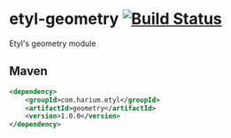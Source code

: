 # etyl-geometry [![Build Status](https://travis-ci.org/Harium/etyl-geometry.svg?branch=master)](https://travis-ci.org/Harium/etyl-geometry)
Etyl's geometry module

## Maven
```xml
<dependency>
    <groupId>com.harium.etyl</groupId>
    <artifactId>geometry</artifactId>
    <version>1.0.0</version>
</dependency>
```
